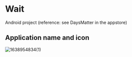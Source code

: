 # Wait
Android project (reference: see DaysMatter in the appstore)

## Application name and icon
![1638954834(1)](https://user-images.githubusercontent.com/56606587/145181415-d3558c75-3e86-47ae-bf4d-b4e53e5901c9.jpg)

